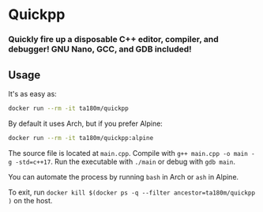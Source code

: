 # Quickpp

### Quickly fire up a disposable C++ editor, compiler, and debugger! GNU Nano, GCC, and GDB included!

## Usage

It's as easy as:

```sh
docker run --rm -it ta180m/quickpp
```

By default it uses Arch, but if you prefer Alpine:

```sh
docker run --rm -it ta180m/quickpp:alpine
```

The source file is located at `main.cpp`. Compile with `g++ main.cpp -o main -g -std=c++17`. Run the executable with `./main` or debug with `gdb main`.

You can automate the process by running `bash` in Arch or `ash` in Alpine.

To exit, run `docker kill $(docker ps -q --filter ancestor=ta180m/quickpp )` on the host.
